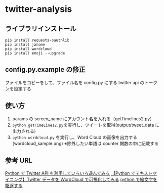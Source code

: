 # twitter-analysis

## ライブラリインストール

```
pip install requests-oauthlib
pip install janome
pip install wordcloud
pip install emoji --upgrade
```

## config.py.example の修正

ファイルをコピーをして、ファイル名を config.py にする
twitter api のトークンを設定する

## 使い方

1. params の screen_name にアカウント名を入れる（getTimelines2.py）
2. `python getTimeLines2.py`を実行し、ツイートを取得(output/tweet_data に出力される)
3. `python wordcloud.py` を実行し、Word Cloud の画像を出力する(wordcloud_sample.png)
   ※除外したい単語は counter 関数の中に記載する

## 参考 URL

[Python で Twitter API を利用していろいろ遊んでみる](https://qiita.com/bakira/items/00743d10ec42993f85eb)
[【Python でテキストマイニング】Twitter データを WordCloud で可視化してみる](http://www.randpy.tokyo/entry/python_wordcloud)
[python で絵文字を駆逐する](https://qiita.com/yoshimo123/items/85331d881aed9ad41020)
